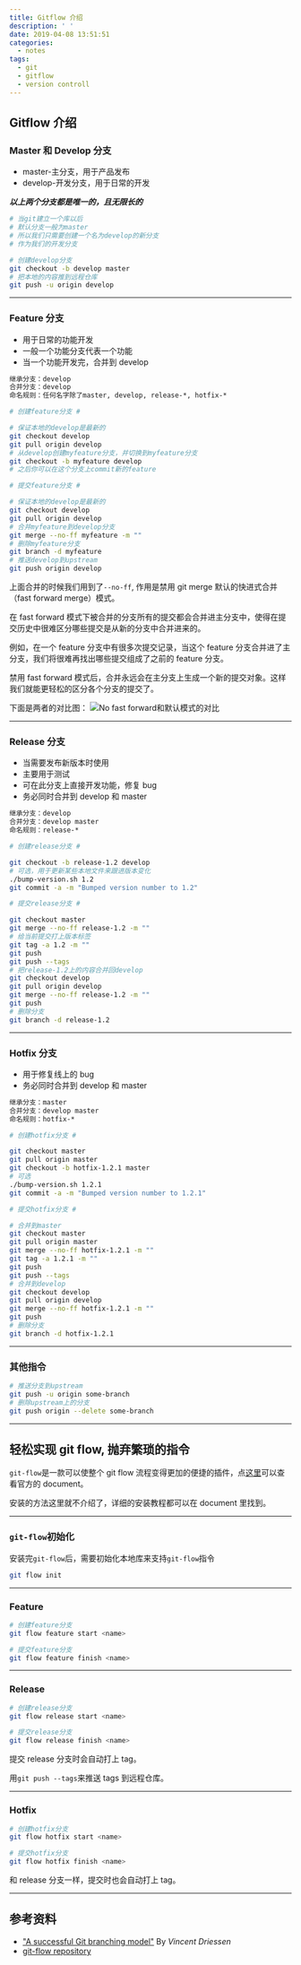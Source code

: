 ```yaml
---
title: Gitflow 介绍
description: ' '
date: 2019-04-08 13:51:51
categories:
  - notes
tags:
  - git
  - gitflow
  - version controll
---
```


## Gitflow 介绍

### Master 和 Develop 分支

- master-主分支，用于产品发布
- develop-开发分支，用于日常的开发

_**以上两个分支都是唯一的，且无限长的**_

```bash
# 当git建立一个库以后
# 默认分支一般为master
# 所以我们只需要创建一个名为develop的新分支
# 作为我们的开发分支

# 创建develop分支
git checkout -b develop master
# 把本地的内容推到远程仓库
git push -u origin develop
```

---

### Feature 分支

- 用于日常的功能开发
- 一般一个功能分支代表一个功能
- 当一个功能开发完，合并到 develop

```txt
继承分支：develop
合并分支：develop
命名规则：任何名字除了master, develop, release-*, hotfix-*
```

```bash
# 创建feature分支 #

# 保证本地的develop是最新的
git checkout develop
git pull origin develop
# 从develop创建myfeature分支，并切换到myfeature分支
git checkout -b myfeature develop
# 之后你可以在这个分支上commit新的feature

# 提交feature分支 #

# 保证本地的develop是最新的
git checkout develop
git pull origin develop
# 合并myfeature到develop分支
git merge --no-ff myfeature -m ""
# 删除myfeature分支
git branch -d myfeature
# 推送develop到upstream
git push origin develop
```

上面合并的时候我们用到了`--no-ff`, 作用是禁用 git merge 默认的快进式合并（fast forward merge）模式。

在 fast forward 模式下被合并的分支所有的提交都会合并进主分支中，使得在提交历史中很难区分哪些提交是从新的分支中合并进来的。

例如，在一个 feature 分支中有很多次提交记录，当这个 feature 分支合并进了主分支，我们将很难再找出哪些提交组成了之前的 feature 分支。

禁用 fast forward 模式后，合并永远会在主分支上生成一个新的提交对象。这样我们就能更轻松的区分各个分支的提交了。

下面是两者的对比图：
![No fast forward和默认模式的对比](https://user-gold-cdn.xitu.io/2019/1/16/168549cbb7a5c440?w=956&h=846&f=png&s=21852)

---

### Release 分支

- 当需要发布新版本时使用
- 主要用于测试
- 可在此分支上直接开发功能，修复 bug
- 务必同时合并到 develop 和 master

```txt
继承分支：develop
合并分支：develop master
命名规则：release-*
```

```bash
# 创建release分支 #

git checkout -b release-1.2 develop
# 可选，用于更新某些本地文件来跟进版本变化
./bump-version.sh 1.2
git commit -a -m "Bumped version number to 1.2"

# 提交release分支 #

git checkout master
git merge --no-ff release-1.2 -m ""
# 给当前提交打上版本标签
git tag -a 1.2 -m ""
git push
git push --tags
# 把release-1.2上的内容合并回develop
git checkout develop
git pull origin develop
git merge --no-ff release-1.2 -m ""
git push
# 删除分支
git branch -d release-1.2
```

---

### Hotfix 分支

- 用于修复线上的 bug
- 务必同时合并到 develop 和 master

```txt
继承分支：master
合并分支：develop master
命名规则：hotfix-*
```

```bash
# 创建hotfix分支 #

git checkout master
git pull origin master
git checkout -b hotfix-1.2.1 master
# 可选
./bump-version.sh 1.2.1
git commit -a -m "Bumped version number to 1.2.1"

# 提交hotfix分支 #

# 合并到master
git checkout master
git pull origin master
git merge --no-ff hotfix-1.2.1 -m ""
git tag -a 1.2.1 -m ""
git push
git push --tags
# 合并到develop
git checkout develop
git pull origin develop
git merge --no-ff hotfix-1.2.1 -m ""
git push
# 删除分支
git branch -d hotfix-1.2.1
```

---

### 其他指令

```bash
# 推送分支到upstream
git push -u origin some-branch
# 删除upstream上的分支
git push origin --delete some-branch
```

---

## 轻松实现 git flow, 抛弃繁琐的指令

`git-flow`是一款可以使整个 git flow 流程变得更加的便捷的插件，点[这里](https://github.com/nvie/gitflow/)可以查看官方的 document。

安装的方法这里就不介绍了，详细的安装教程都可以在 document 里找到。

---

### `git-flow`初始化

安装完`git-flow`后，需要初始化本地库来支持`git-flow`指令

```bash
git flow init
```

---

### Feature

```bash
# 创建feature分支
git flow feature start <name>

# 提交feature分支
git flow feature finish <name>
```

---

### Release

```bash
# 创建release分支
git flow release start <name>

# 提交release分支
git flow release finish <name>
```

提交 release 分支时会自动打上 tag。

用`git push --tags`来推送 tags 到远程仓库。

---

### Hotfix

```bash
# 创建hotfix分支
git flow hotfix start <name>

# 提交hotfix分支
git flow hotfix finish <name>
```

和 release 分支一样，提交时也会自动打上 tag。

---

## 参考资料

- ["A successful Git branching model"](http://nvie.com/posts/a-successful-git-branching-model/) By _Vincent Driessen_
- [git-flow repository](https://github.com/nvie/gitflow/)
